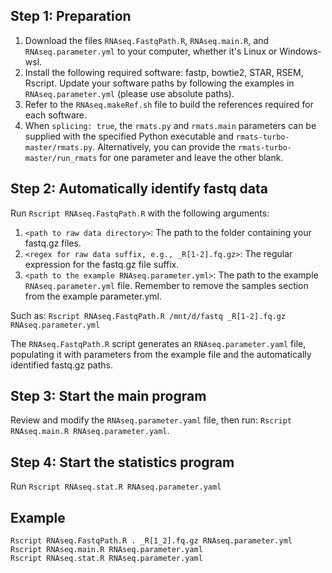 ## Step 1: Preparation

1. Download the files `RNAseq.FastqPath.R`, `RNAseq.main.R`, and `RNAseq.parameter.yml` to your computer, whether it's Linux or Windows-wsl.  
2. Install the following required software: fastp, bowtie2, STAR, RSEM, Rscript. Update your software paths by following the examples in `RNAseq.parameter.yml` (please use absolute paths).  
3. Refer to the `RNAseq.makeRef.sh` file to build the references required for each software.  
4. When `splicing: true`, the `rmats.py` and `rmats.main` parameters can be supplied with the specified Python executable and `rmats-turbo-master/rmats.py`. Alternatively, you can provide the `rmats-turbo-master/run_rmats` for one parameter and leave the other blank.  

## Step 2: Automatically identify fastq data

Run `Rscript RNAseq.FastqPath.R` with the following arguments:  
1. `<path to raw data directory>`: The path to the folder containing your fastq.gz files.  
2. `<regex for raw data suffix, e.g., _R[1-2].fq.gz>`: The regular expression for the fastq.gz file suffix.  
3. `<path to the example RNAseq.parameter.yml>`: The path to the example `RNAseq.parameter.yml` file. Remember to remove the samples section from the example parameter.yml.  
  
Such as: `Rscript RNAseq.FastqPath.R /mnt/d/fastq _R[1-2].fq.gz RNAseq.parameter.yml`  
  
The `RNAseq.FastqPath.R` script generates an `RNAseq.parameter.yaml` file, populating it with parameters from the example file and the automatically identified fastq.gz paths.  

## Step 3: Start the main program

Review and modify the `RNAseq.parameter.yaml` file, then run: `Rscript RNAseq.main.R RNAseq.parameter.yaml`.  

## Step 4: Start the statistics program

Run `Rscript RNAseq.stat.R RNAseq.parameter.yaml`

## Example

`Rscript RNAseq.FastqPath.R . _R[1_2].fq.gz RNAseq.parameter.yml`  
`Rscript RNAseq.main.R RNAseq.parameter.yaml`  
`Rscript RNAseq.stat.R RNAseq.parameter.yaml`
